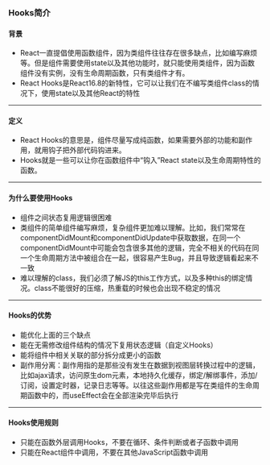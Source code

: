 ### Hooks简介

#### 背景
+ React一直提倡使用函数组件，因为类组件往往存在很多缺点，比如编写麻烦等。但是组件需要使用state以及其他功能时，就只能使用类组件，因为函数组件没有实例，没有生命周期函数，只有类组件才有。
+ React Hooks是React16.8的新特性，它可以让我们在不编写类组件class的情况下，使用state以及其他React的特性

---

#### 定义
+ React Hooks的意思是，组件尽量写成纯函数，如果需要外部的功能和副作用，就用钩子把外部代码钩进来。
+ Hooks就是一些可以让你在函数组件中“钩入”React state以及生命周期特性的函数。

---

#### 为什么要使用Hooks
+ 组件之间状态复用逻辑很困难
+ 类组件的简单组件编写麻烦，复杂组件更加难以理解。比如，我们常常在componentDidMount和componentDidUpdate中获取数据，在同一个componentDidMount中可能会包含很多其他的逻辑，完全不相关的代码在同一个生命周期方法中被组合在一起，很容易产生Bug，并且导致逻辑看起来不一致
+ 难以理解的class，我们必须了解JS的this工作方式，以及多种this的绑定情况。class不能很好的压缩，热重载的时候也会出现不稳定的情况

---

#### Hooks的优势
+ 能优化上面的三个缺点
+ 能在无需修改组件结构的情况下复用状态逻辑（自定义Hooks）
+ 能将组件中相关关联的部分拆分成更小的函数
+ 副作用分离：副作用指的是那些没有发生在数据到视图层转换过程中的逻辑，比如ajax请求，访问原生dom元素，本地持久化缓存，绑定/解绑事件，添加/订阅，设置定时器，记录日志等等。以往这些副作用都是写在类组件的生命周期函数中的，而useEffect会在全部渲染完毕后执行

---

#### Hooks使用规则
+ 只能在函数外层调用Hooks，不要在循环、条件判断或者子函数中调用
+ 只能在React组件中调用，不要在其他JavaScript函数中调用